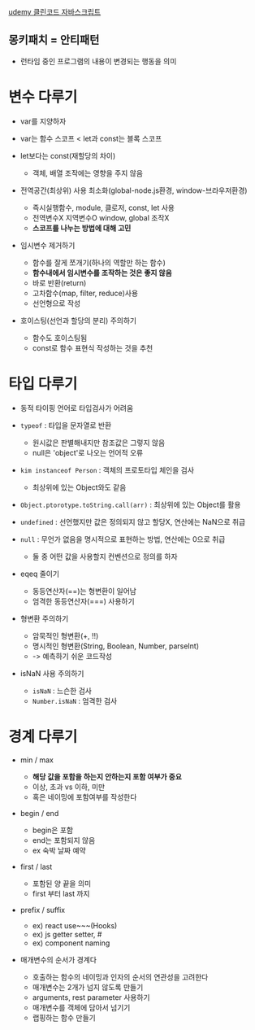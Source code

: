 [udemy 클린코드 자바스크립트](https://www.udemy.com/course/clean-code-js/)

## 몽키패치 = 안티패턴

- 런타임 중인 프로그램의 내용이 변경되는 행동을 의미

# 변수 다루기

- var를 지양하자
- var는 함수 스코프 < let과 const는 블록 스코프
- let보다는 const(재할당의 차이)

  - 객체, 배열 조작에는 영향을 주지 않음

- 전역공간(최상위) 사용 최소화(global-node.js환경, window-브라우저환경)

  - 즉시실행함수, module, 클로저, const, let 사용
  - 전역변수X 지역변수O window, global 조작X
  - **스코프를 나누는 방법에 대해 고민**

- 임시변수 제거하기

  - 함수를 잘게 쪼개기(하나의 역할만 하는 함수)
  - **함수내에서 임시변수를 조작하는 것은 좋지 않음**
  - 바로 반환(return)
  - 고차함수(map, filter, reduce)사용
  - 선언형으로 작성

- 호이스팅(선언과 할당의 분리) 주의하기
  - 함수도 호이스팅됨
  - const로 함수 표현식 작성하는 것을 추천

# 타입 다루기

- 동적 타이핑 언어로 타입검사가 어려움
- `typeof` : 타입을 문자열로 반환
  - 원시값은 판별해내지만 참조값은 그렇지 않음
  - null은 'object'로 나오는 언어적 오류
- `kim instanceof Person` : 객체의 프로토타입 체인을 검사
  - 최상위에 있는 Object와도 같음
- `Object.ptorotype.toString.call(arr)` : 최상위에 있는 Object를 활용

- `undefined` : 선언했지만 값은 정의되지 않고 할당X, 연산에는 NaN으로 취급
- `null` : 무언가 없음을 명시적으로 표현하는 방법, 연산에는 0으로 취급

  - 둘 중 어떤 값을 사용할지 컨벤션으로 정의를 하자

- eqeq 줄이기

  - 동등연산자(==)는 형변환이 일어남
  - 엄격한 동등연산자(===) 사용하기

- 형변환 주의하기

  - 암묵적인 형변환(+, !!)
  - 명시적인 형변환(String, Boolean, Number, parseInt)
  - -> 예측하기 쉬운 코드작성

- isNaN 사용 주의하기
  - `isNaN` : 느슨한 검사
  - `Number.isNaN` : 엄격한 검사

# 경계 다루기

- min / max

  - **해당 값을 포함을 하는지 안하는지 포함 여부가 중요**
  - 이상, 초과 vs 이하, 미만
  - 혹은 네이밍에 포함여부를 작성한다

- begin / end

  - begin은 포함
  - end는 포함되지 않음
  - ex 숙박 날짜 예약

- first / last

  - 포함된 양 끝을 의미
  - first 부터 last 까지

- prefix / suffix

  - ex) react use~~~(Hooks)
  - ex) js getter setter, #
  - ex) component naming

- 매개변수의 순서가 경계다
  - 호출하는 함수의 네이밍과 인자의 순서의 연관성을 고려한다
  - 매개변수는 2개가 넘지 않도록 만들기
  - arguments, rest parameter 사용하기
  - 매개변수를 객체에 담아서 넘기기
  - 랩핑하는 함수 만들기
